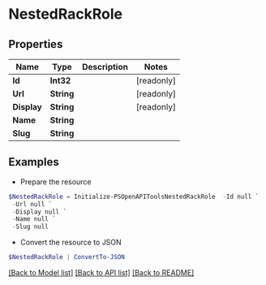 # NestedRackRole
## Properties

Name | Type | Description | Notes
------------ | ------------- | ------------- | -------------
**Id** | **Int32** |  | [readonly] 
**Url** | **String** |  | [readonly] 
**Display** | **String** |  | [readonly] 
**Name** | **String** |  | 
**Slug** | **String** |  | 

## Examples

- Prepare the resource
```powershell
$NestedRackRole = Initialize-PSOpenAPIToolsNestedRackRole  -Id null `
 -Url null `
 -Display null `
 -Name null `
 -Slug null
```

- Convert the resource to JSON
```powershell
$NestedRackRole | ConvertTo-JSON
```

[[Back to Model list]](../README.md#documentation-for-models) [[Back to API list]](../README.md#documentation-for-api-endpoints) [[Back to README]](../README.md)

